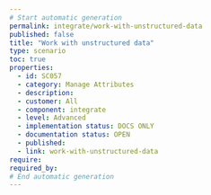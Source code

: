 ```yaml
---
# Start automatic generation
permalink: integrate/work-with-unstructured-data
published: false
title: "Work with unstructured data"
type: scenario
toc: true
properties:
  - id: SC057
  - category: Manage Attributes
  - description:
  - customer: All
  - component: integrate
  - level: Advanced
  - implementation status: DOCS ONLY
  - documentation status: OPEN
  - published:
  - link: work-with-unstructured-data
require:
required_by:
# End automatic generation
---
```

